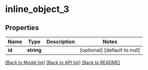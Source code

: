 # inline_object_3

## Properties
Name | Type | Description | Notes
------------ | ------------- | ------------- | -------------
**id** | **string** |  | [optional] [default to null]

[[Back to Model list]](../README.md#documentation-for-models) [[Back to API list]](../README.md#documentation-for-api-endpoints) [[Back to README]](../README.md)


